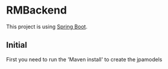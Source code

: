 # RMBackend

This project is using [Spring Boot](https://spring.io/projects/spring-boot).


## Initial

First you need to run the 'Maven install' to create the jpamodels

